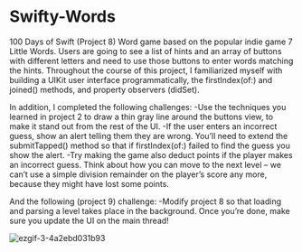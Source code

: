 # Swifty-Words
100 Days of Swift (Project 8) Word game based on the popular indie game 7 Little Words. Users are going to see a list of hints and an array of buttons with different letters and need to use those buttons to enter words matching the hints. Throughout the course of this project, I familiarized myself with building a UIKit user interface programmatically,
the firstIndex(of:) and joined() methods, and property observers (didSet). 

In addition, I completed the following challenges:
-Use the techniques you learned in project 2 to draw a thin gray line around the buttons view, to make it stand out from the rest of the UI.
-If the user enters an incorrect guess, show an alert telling them they are wrong. You’ll need to extend the submitTapped() method so that if 
firstIndex(of:) failed to find the guess you show the alert.
-Try making the game also deduct points if the player makes an incorrect guess. Think about how you can move to the next level – we can’t use a simple 
division remainder on the player’s score any more, because they might have lost some points.

And the following (project 9) challenge:
-Modify project 8 so that loading and parsing a level takes place in the background. Once you’re done, make sure you update the UI on the main thread!

![ezgif-3-4a2ebd031b93](https://user-images.githubusercontent.com/42749527/101105279-1f85d680-359b-11eb-8ed1-6b17c4edcd06.gif)

